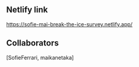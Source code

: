 ## Netlify link

https://sofie-mai-break-the-ice-survey.netlify.app/

## Collaborators
[SofieFerrari, maikanetaka]
